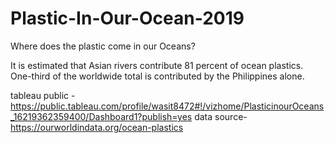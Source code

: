 # Plastic-In-Our-Ocean-2019
Where does the plastic come in our Oceans?

It is estimated that Asian rivers contribute 81 percent of ocean plastics. One-third of the worldwide total is contributed by the Philippines alone.

tableau public - https://public.tableau.com/profile/wasit8472#!/vizhome/PlasticinourOceans_16219362359400/Dashboard1?publish=yes
data source- https://ourworldindata.org/ocean-plastics
